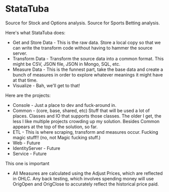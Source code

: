 # StataTuba

Source for Stock and Options analysis.
Source for Sports Betting analysis.

Here's what StataTuba does:
- Get and Store Data - This is the raw data.  Store a local copy so that we can write the transform code without having to hammer the source server.
- Transform Data - Transform the source data into a common format.  This might be CSV, JSON file, JSON in Mongo, SQL, etc.
- Measure Data - This is the funnest part, take the base data and create a bunch of measures in order to explore whatever meanings it might have at that time.
- Visualize - Bah, we'll get to that!

Here are the projects:
- Console - Just a place to dev and fuck-around in.
- Common - (core, base, shared, etc)  Stuff that will be used a lot of places.  Classes and IO that supports those classes.  The older I get, the less I like multiple projects crowding up my solution.  Besides Common appears at the top of the solution, so far.
- ETL - This is where scraping, transform and measures occur.  Fucking magic stuff!! (no, not Magic fucking stuff.)
- Web - Future
- IdentityServer - Future
- Service - Future

This one is important
- All Measures are calculated using the Adjust Prices, which are reflected in OHLC.  Any back testing, which involves spending money will use OrigOpen and OrigClose to accurately reflect the historical price paid.

